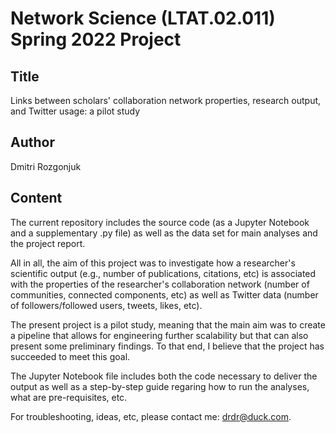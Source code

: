 # Network Science (LTAT.02.011) Spring 2022 Project
## Title 
Links between scholars' collaboration network properties, research output, and Twitter usage: a pilot study
## Author
Dmitri Rozgonjuk

## Content
The current repository includes the source code (as a Jupyter Notebook and a supplementary .py file) as well as the data set for main analyses and the project report.

All in all, the aim of this project was to investigate how a researcher's scientific output (e.g., number of publications, citations, etc) is associated with the properties of the researcher's collaboration network (number of communities, connected components, etc) as well as Twitter data (number of followers/followed users, tweets, likes, etc).

The present project is a pilot study, meaning that the main aim was to create a pipeline that allows for engineering further scalability but that can also present some preliminary findings. To that end, I believe that the project has succeeded to meet this goal.

The Jupyter Notebook file includes both the code necessary to deliver the output as well as a step-by-step guide regaring how to run the analyses, what are pre-requisites, etc.

For troubleshooting, ideas, etc, please contact me: drdr@duck.com.
